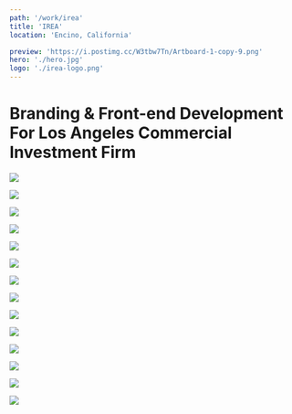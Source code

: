 ```yaml
---
path: '/work/irea'
title: 'IREA'
location: 'Encino, California'

preview: 'https://i.postimg.cc/W3tbw7Tn/Artboard-1-copy-9.png'
hero: './hero.jpg'
logo: './irea-logo.png'
---
```

# Branding & Front-end Development For Los Angeles Commercial Investment Firm

![](./irea-office-80.jpg)

![](./irea-logo_before_after-80.jpg)

![](./irea-yellow-80.jpg)

![](./irea-color_pallete-80.jpg)

![](./irea-typography_buttons-80.jpg)

![](./irea-folder.jpg)

![](./irea-homepage_before-80.jpg)

![](./irea-homepage-80.jpg)

![](./irea-homepage_section-80.jpg)

![](./irea-team-80.jpg)

![](./irea-services-80.jpg)

![](./irea-job_oppurtunities-80.jpg)

![](./irea-press-80.jpg)

![](./irea-logo_glass_window.jpg)

